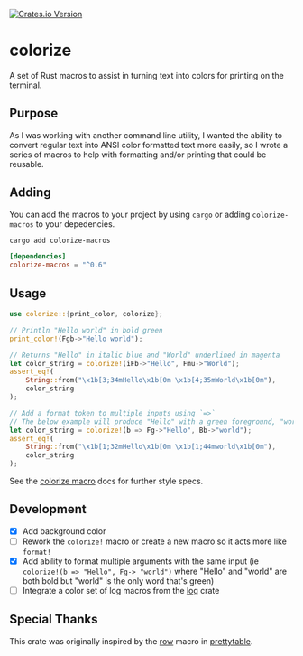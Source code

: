 [![Crates.io Version](https://img.shields.io/crates/v/colorize-macros)](https://crates.io/crates/colorize-macros)


# colorize

A set of Rust macros to assist in turning text into colors for printing on the terminal. 

## Purpose

As I was working with another command line utility, I wanted the ability to convert regular text into ANSI color formatted text more easily, so I wrote a series of macros to help with formatting and/or printing that could be reusable.

## Adding
You can add the macros to your project by using `cargo` or adding `colorize-macros` to your depedencies.

```bash
cargo add colorize-macros
```

```toml
[dependencies]
colorize-macros = "^0.6"
```

## Usage
```rust
use colorize::{print_color, colorize};

// Println "Hello world" in bold green
print_color!(Fgb->"Hello world");

// Returns "Hello" in italic blue and "World" underlined in magenta
let color_string = colorize!(iFb->"Hello", Fmu->"World");
assert_eq!(
    String::from("\x1b[3;34mHello\x1b[0m \x1b[4;35mWorld\x1b[0m"), 
    color_string
);

// Add a format token to multiple inputs using `=>`
// The below example will produce "Hello" with a green foreground, "world" with a blue background, both in bold. 
let color_string = colorize!(b => Fg->"Hello", Bb->"world");
assert_eq!(
    String::from("\x1b[1;32mHello\x1b[0m \x1b[1;44mworld\x1b[0m"),
    color_string
);
```

See the [colorize macro](https://docs.rs/colorize-macros/latest/colorize/macro.colorize.html) docs for further style specs.

## Development
- [x] Add background color
- [ ] Rework the `colorize!` macro or create a new macro so it acts more like `format!`
- [x] Add ability to format multiple arguments with the same input (ie `colorize!(b => "Hello", Fg-> "world")` where "Hello" and "world" are both bold but "world" is the only word that's green)
- [ ] Integrate a color set of log macros from the [log](https://docs.rs/log/latest/log/) crate

## Special Thanks
This crate was originally inspired by the [row](https://github.com/phsym/prettytable-rs/blob/master/src/row.rs) macro in [prettytable](https://github.com/phsym/prettytable-rs).
